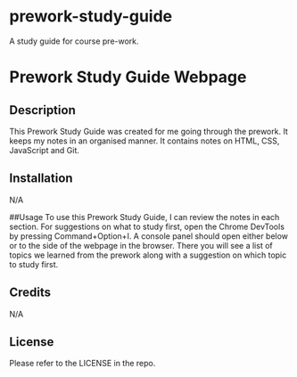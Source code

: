# prework-study-guide
A study guide for course pre-work. 
# Prework Study Guide Webpage 

## Description 
This Prework Study Guide was created for me going through the prework. It keeps my notes in an organised manner. It contains notes on HTML, CSS, JavaScript and Git. 

## Installation 
N/A

##Usage 
To use this Prework Study Guide, I can review the notes in each section. For suggestions on what to study first, open the Chrome DevTools by pressing Command+Option+I. A console panel should open either below or to the side of the webpage in the browser. There you will see a list of topics we learned from the prework along with a suggestion on which topic to study first. 

## Credits 
N/A 

## License
Please refer to the LICENSE in the repo. 